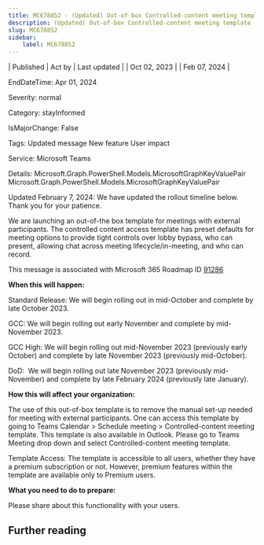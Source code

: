 ```yaml
---
title: MC678852 - (Updated) Out-of-box Controlled-content meeting template
description: (Updated) Out-of-box Controlled-content meeting template
slug: MC678852
sidebar:
    label: MC678852
---
```


| Published | Act by | Last updated |
| Oct 02, 2023 |  | Feb 07, 2024 |

EndDateTime: Apr 01, 2024

Severity: normal

Category: stayInformed

IsMajorChange: False

Tags: Updated message New feature User impact

Service: Microsoft Teams

Details: Microsoft.Graph.PowerShell.Models.MicrosoftGraphKeyValuePair Microsoft.Graph.PowerShell.Models.MicrosoftGraphKeyValuePair

<p style="">Updated February 7, 2024: We have updated the rollout timeline below. Thank you for your patience.</p><p style="">We are launching an out-of-the box template for meetings with external participants. The controlled content access template has preset defaults for meeting options to provide tight controls over lobby bypass, who can present, allowing chat across meeting lifecycle/in-meeting, and who can record.<br></p>
<p>This message is associated with Microsoft 365 Roadmap ID <a href="https://www.microsoft.com/microsoft-365/roadmap?filters=&amp;searchterms=91286" target="_blank">91286</a><br></p>

<p><b>When this will happen:</b></p><p>Standard Release: We will begin rolling out in mid-October and complete by late October 2023.</p><p>GCC: We will begin rolling out early November and complete by mid-November 2023.</p><p>GCC High: We will begin rolling out mid-November 2023 (previously early October) and complete by late November 2023 (previously mid-October).&nbsp;</p><p>DoD:&nbsp; We will begin rolling out late November 2023 (previously mid-November) and complete by late February 2024 (previously late January).<br></p>

<p><b>How this will affect your organization:</b></p>

<p>The use of this out-of-box template is to remove the manual set-up needed for meeting with external participants. One can access this template by going to Teams Calendar &gt; Schedule meeting &gt; Controlled-content meeting template. This template is also available in Outlook. Please go to Teams Meeting drop down and select Controlled-content meeting template.&nbsp;</p><p>Template Access: The template is accessible to all users, whether they have a premium subscription or not. However, premium features within the template are available only to Premium users.&nbsp;</p>
<p><b>What you need to do to prepare:</b><br></p>
<p>Please share about this functionality with your users.</p>

## Further reading
